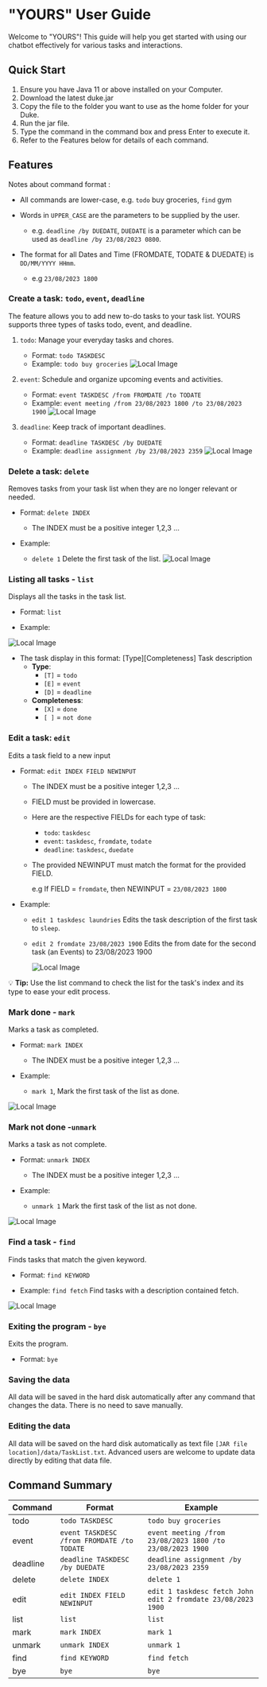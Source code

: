 # "YOURS" User Guide
Welcome to "YOURS"! This guide will help you get started with using our chatbot effectively for various tasks and interactions.

## Quick Start

1. Ensure you have Java 11 or above installed on your Computer.
2. Download the latest duke.jar
3. Copy the file to the folder you want to use as the home folder for your Duke.
4. Run the jar file.
5. Type the command in the command box and press Enter to execute it.
6. Refer to the Features below for details of each command.

## Features 

Notes about command format :
- All commands are lower-case, e.g. `todo` buy groceries, `find` gym
- Words in `UPPER_CASE` are the parameters to be supplied by the user.
  
  - e.g. `deadline /by DUEDATE`, `DUEDATE` is a parameter which can be used as `deadline /by 23/08/2023 0800`.
- The format for all Dates and Time (FROMDATE, TODATE & DUEDATE) is `DD/MM/YYYY HHmm`.

  - e.g `23/08/2023 1800`
  

### Create a task: `todo`, `event`, `deadline`

The feature allows you to add new to-do tasks to your task list. YOURS supports three types of tasks todo, event, and deadline.

1. `todo`: Manage your everyday tasks and chores.
   
      - Format: `todo TASKDESC`
      - Example: `todo buy groceries`
        ![Local Image](./assets/images/todo.png)
   
2. `event`: Schedule and organize upcoming events and activities.
   
      - Format: `event TASKDESC /from FROMDATE /to TODATE`
      - Example: `event meeting /from 23/08/2023 1800 /to 23/08/2023 1900`
        ![Local Image](./assets/images/event.png)
   
3. `deadline`: Keep track of important deadlines.
  
      - Format: `deadline TASKDESC /by DUEDATE`
      - Example: `deadline assignment /by 23/08/2023 2359`
        ![Local Image](./assets/images/deadline.png)
        

### Delete a task: `delete`

Removes tasks from your task list when they are no longer relevant or needed.

- Format: `delete INDEX`
   - The INDEX must be a positive integer 1,2,3 ...
   
- Example:
   - `delete 1` Delete the first task of the list.
 ![Local Image](./assets/images/delete.png)


### Listing all tasks - `list`

Displays all the tasks in the task list.

- Format: `list`

- Example:
  
![Local Image](./assets/images/list.png)

  - The task display in this format: [Type][Completeness] Task description
      - **Type**:
        - `[T]` = `todo`
        - `[E]` = `event`
        - `[D]` = `deadline`
      - **Completeness**:
         - `[X]` = `done`
         - `[ ]` = `not done`

### Edit a task: `edit`

Edits a task field to a new input

- Format: `edit INDEX FIELD NEWINPUT`
   - The INDEX must be a positive integer 1,2,3 ...
   - FIELD must be provided in lowercase.
   - Here are the respective FIELDs for each type of task:
        - `todo`: `taskdesc`
        - `event`: `taskdesc`, `fromdate`, `todate`
        - `deadline`: `taskdesc`, `duedate`
   - The provided NEWINPUT must match the format for the provided FIELD.

     e.g If FIELD = `fromdate`, then NEWINPUT = `23/08/2023 1800`
     
- Example:
  
  - `edit 1 taskdesc laundries` Edits the task description of the first task to `sleep`.
  
  - `edit 2 fromdate 23/08/2023 1900` Edits the from date for the second task (an Events) to 23/08/2023 1900
 
    ![Local Image](./assets/images/edit.png)

:bulb: **Tip:** Use the list command to check the list for the task's index and its type to ease your edit process.

### Mark done - `mark`

Marks a task as completed.

- Format: `mark INDEX`
  - The INDEX must be a positive integer 1,2,3 ...
   
- Example:
   - `mark 1`, Mark the first task of the list as done.
 
![Local Image](./assets/images/mark.png)


### Mark not done -`unmark`

Marks a task as not complete.

- Format: `unmark INDEX`
   - The INDEX must be a positive integer 1,2,3 ...
     
- Example:
   - `unmark 1` Mark the first task of the list as not done.
 
![Local Image](./assets/images/unmark.png)

  
### Find a task - `find`

Finds tasks that match the given keyword.

- Format: `find KEYWORD`
   
- Example: `find fetch` Find tasks with a description contained fetch.

![Local Image](./assets/images/find.png)

  
### Exiting the program - `bye`

Exits the program.

- Format: `bye`


### Saving the data

All data will be saved in the hard disk automatically after any command that changes the data. There is no need to save manually.

### Editing the data

All data will be saved on the hard disk automatically as text file `[JAR file location]/data/TaskList.txt`. Advanced users are welcome to update data directly by editing that data file.


## Command Summary

| Command | Format |  Example |
|----------|----------|----------|
| todo | `todo TASKDESC` | `todo buy groceries` |
| event | `event TASKDESC /from FROMDATE /to TODATE` | `event meeting /from 23/08/2023 1800 /to 23/08/2023 1900` |
| deadline | `deadline TASKDESC /by DUEDATE` | `deadline assignment /by 23/08/2023 2359` |
| delete | `delete INDEX` | `delete 1` |
| edit | `edit INDEX FIELD NEWINPUT` | `edit 1 taskdesc fetch John` <br> `edit 2 fromdate 23/08/2023 1900`|
| list | `list` | `list` |
| mark| `mark INDEX` | `mark 1` |
| unmark | `unmark INDEX` | `unmark 1` |
| find | `find KEYWORD`| `find fetch` |
| bye | `bye`| `bye` |


